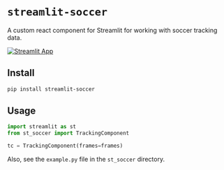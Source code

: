 #  `streamlit-soccer`

A custom react component for Streamlit for working with soccer tracking data.

[![Streamlit App](https://static.streamlit.io/badges/streamlit_badge_black_white.svg)]([URL_TO_YOUR_APP](https://st-soccer.streamlit.app/))

## Install

```bash
pip install streamlit-soccer
```

## Usage

```python
import streamlit as st
from st_soccer import TrackingComponent

tc = TrackingComponent(frames=frames)
```

Also, see the `example.py` file in the `st_soccer` directory.